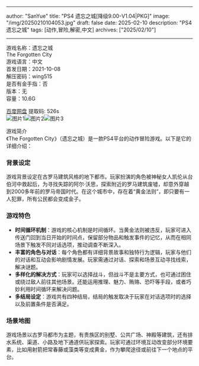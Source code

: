 
---
author: "SanYue"
title: "PS4 遗忘之城[降级9.00-V1.04|PKG]"
image: "/img/20250210104053.jpg"
draft: false
date: 2025-02-10
description: "PS4 遗忘之城"
tags: [动作,冒险,解密,中文]
archives: ["2025/02/10"]

---

游戏名称：遗忘之城   
The Forgotten City    
游戏语言：中文  
首发日期：2021-10-08  
解压密码：wing515  
是否有金手指：否  
版本：无   
容量：10.6G

[百度网盘](https://pan.baidu.com/s/10gwx1e2c7Nz4_xtEDn7z5A) 提取码: 526s  
![图片1](/img/ef8dda.jpg)![图片2](/img/ff6e31.jpg)![图片3](/img/05dbc2.jpg)  

游戏简介  
《The Forgotten City》（遗忘之城）是一款PS4平台的动作冒险游戏。以下是它的详细介绍：

### 背景设定
游戏背景设定在古罗马建筑风格的地下都市。玩家扮演的角色被神秘女人凯伦从台伯河中救起后，为寻找失踪的阿尔·沃思，探索附近的罗马建筑废墟，却意外穿越到2000多年前的罗马帝国时代。在这个城市中，存在着“黄金法则”，即只要有一人犯罪，所有公民都会变成金子。

### 游戏特色
- **时间循环机制**：游戏的核心机制是时间循环。当黄金法则被违反，玩家可进入传送门回到当日开始的时间点，保留部分物品和触发事件的记忆，从而在相同场景下触发不同对话选项，推动调查不断深入。
- **丰富的角色与对话**：每个角色都有详细背景故事和独特行为逻辑，玩家与他们的对话和互动会影响剧情发展。玩家需通过对话、探索和场景互动寻找线索，解决谜题。
- **多样化的解决方式**：玩家可以选择战斗，但战斗不是主要方式，也可通过困住或绕过敌人前往其他场景。还能运用推理、魅力、贿赂、恐吓等手段，或者巧妙利用时间循环来解决问题。
- **多结局设定**：游戏共有四种结局，结局的触发取决于玩家在对话选项时的选择以及前置条件是否满足。

### 场景地图
游戏场景以古罗马都市为主题，有贵族区的别墅、公共广场、神殿等建筑，还有排水系统、渠道、小路及地下通道供玩家探索。玩家可通过环境互动改变部分环境要素，比如用射箭把常春藤或藻类等变成黄金，作为攀爬途径或前往下一个地点的平台。
